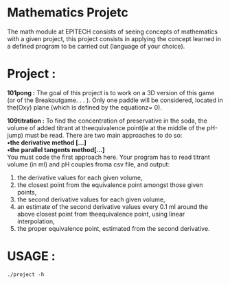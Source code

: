 # Mathematics Projetc

  The math module at EPITECH consists of seeing concepts of mathematics with a given project, this project consists in applying the concept learned in a defined program to be carried out (language of your choice).

# Project :

  **101pong :**
    The goal of this project is to work on a 3D version of this game (or of the Breakoutgame. . . ). Only one paddle will be considered, located in the(Oxy) plane (which is defined by the equationz= 0).
  
  **109titration :**
   To find the concentration of preservative in the soda, the volume of added titrant at theequivalence point(ie at the middle of the pH-jump) must be read. There are two main approaches to do so: <br/>
   **•the derivative method [...]<br/>**
   **•the parallel tangents method[...]<br/>**
   You must code the first approach here. Your program has to read titrant volume (in ml) and pH couples froma csv file, and output:<br/>
   1. the derivative values for each given volume,
   2. the closest point from the equivalence point amongst those given points,
   3. the second derivative values for each given volume,
   4. an estimate of the second derivative values every 0.1 ml around the above closest point from theequivalence point, using linear interpolation,
   5. the proper equivalence point, estimated from the second derivative.
   
 # USAGE :
    ./project -h
